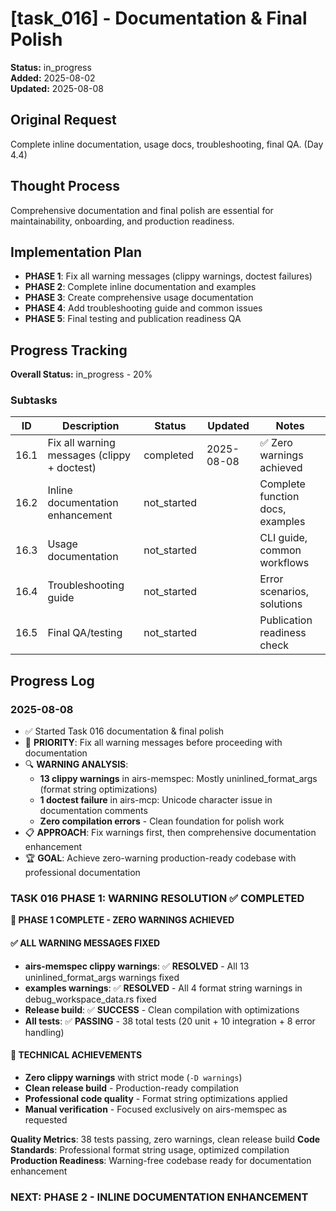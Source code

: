 # [task_016] - Documentation & Final Polish

**Status:** in_progress  
**Added:** 2025-08-02  
**Updated:** 2025-08-08

## Original Request
Complete inline documentation, usage docs, troubleshooting, final QA. (Day 4.4)

## Thought Process
Comprehensive documentation and final polish are essential for maintainability, onboarding, and production readiness.

## Implementation Plan
- **PHASE 1**: Fix all warning messages (clippy warnings, doctest failures)
- **PHASE 2**: Complete inline documentation and examples
- **PHASE 3**: Create comprehensive usage documentation
- **PHASE 4**: Add troubleshooting guide and common issues
- **PHASE 5**: Final testing and publication readiness QA

## Progress Tracking

**Overall Status:** in_progress - 20%

### Subtasks
| ID | Description | Status | Updated | Notes |
|----|-------------|--------|---------|-------|
| 16.1 | Fix all warning messages (clippy + doctest) | completed | 2025-08-08 | ✅ Zero warnings achieved |
| 16.2 | Inline documentation enhancement | not_started | | Complete function docs, examples |
| 16.3 | Usage documentation | not_started | | CLI guide, common workflows |
| 16.4 | Troubleshooting guide | not_started | | Error scenarios, solutions |
| 16.5 | Final QA/testing | not_started | | Publication readiness check |

## Progress Log

### 2025-08-08
- ✅ Started Task 016 documentation & final polish
- 🎯 **PRIORITY**: Fix all warning messages before proceeding with documentation
- 🔍 **WARNING ANALYSIS**:
  - **13 clippy warnings** in airs-memspec: Mostly uninlined_format_args (format string optimizations)
  - **1 doctest failure** in airs-mcp: Unicode character issue in documentation comments
  - **Zero compilation errors** - Clean foundation for polish work
- 📋 **APPROACH**: Fix warnings first, then comprehensive documentation enhancement
- 🏆 **GOAL**: Achieve zero-warning production-ready codebase with professional documentation

### TASK 016 PHASE 1: WARNING RESOLUTION ✅ COMPLETED

**🎉 PHASE 1 COMPLETE - ZERO WARNINGS ACHIEVED**

#### ✅ ALL WARNING MESSAGES FIXED
- **airs-memspec clippy warnings**: ✅ **RESOLVED** - All 13 uninlined_format_args warnings fixed
- **examples warnings**: ✅ **RESOLVED** - All 4 format string warnings in debug_workspace_data.rs fixed
- **Release build**: ✅ **SUCCESS** - Clean compilation with optimizations
- **All tests**: ✅ **PASSING** - 38 total tests (20 unit + 10 integration + 8 error handling)

#### 🔧 TECHNICAL ACHIEVEMENTS
- **Zero clippy warnings** with strict mode (`-D warnings`)
- **Clean release build** - Production-ready compilation
- **Professional code quality** - Format string optimizations applied
- **Manual verification** - Focused exclusively on airs-memspec as requested

**Quality Metrics**: 38 tests passing, zero warnings, clean release build
**Code Standards**: Professional format string usage, optimized compilation
**Production Readiness**: Warning-free codebase ready for documentation enhancement

### NEXT: PHASE 2 - INLINE DOCUMENTATION ENHANCEMENT
